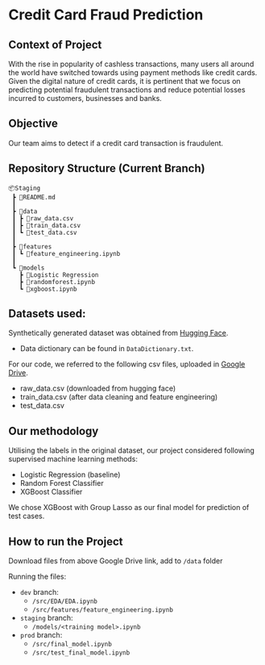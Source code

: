 # Credit Card Fraud Prediction

## Context of Project
With the rise in popularity of cashless transactions, many users all around the world have switched towards using payment methods like credit cards. Given the digital nature of credit cards, it is pertinent that we focus on predicting potential fraudulent transactions and reduce potential losses incurred to customers, businesses and banks.

## Objective
Our team aims to detect if a credit card transaction is fraudulent.

## Repository Structure (Current Branch)
```
📦Staging
 ┣ 📜README.md
 ┃
 ┣ 📂data
 ┃ ┣ 📜raw_data.csv
 ┃ ┣ 📜train_data.csv
 ┃ ┗ 📜test_data.csv
 ┃
 ┣ 📂features
 ┃ ┗ 📜feature_engineering.ipynb
 ┃
 ┗ 📂models
   ┣ 📜Logistic Regression
   ┣ 📜randomforest.ipynb
   ┗ 📜xgboost.ipynb
```


## Datasets used:
Synthetically generated dataset was obtained from [Hugging Face](https://huggingface.co/datasets/Nooha/cc_fraud_detection_dataset).
- Data dictionary can be found in `DataDictionary.txt`.


For our code, we referred to the following csv files, uploaded in [Google Drive](https://drive.google.com/file/d/1kYtxS3LhSl9DR_ONA7qdJCclRGx4t3bK/view?usp=drive_link).
- raw_data.csv (downloaded from hugging face)
- train_data.csv (after data cleaning and feature engineering)
- test_data.csv

## Our methodology
Utilising the labels in the original dataset, our project considered following supervised machine learning methods:
- Logistic Regression (baseline)
- Random Forest Classifier
- XGBoost Classifier

We chose XGBoost with Group Lasso as our final model for prediction of test cases.

## How to run the Project
Download files from above Google Drive link, add to `/data` folder

Running the files:
* `dev` branch:
    * `/src/EDA/EDA.ipynb`
    * `/src/features/feature_engineering.ipynb`
* `staging` branch:
    * `/models/<training model>.ipynb`
* `prod` branch:
    *  `/src/final_model.ipynb`
    *  `/src/test_final_model.ipynb`
